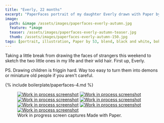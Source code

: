 ```yaml
---
title: "Everly, 22 months"
excerpt: "PaperFaces portrait of my daughter Everly drawn with Paper by 53 on an iPad."
image: 
  path: &image /assets/images/paperfaces-everly-autumn.jpg 
  feature: *image
  teaser: /assets/images/paperfaces-everly-autumn-teaser.jpg
  thumb: /assets/images/paperfaces-everly-autumn-150.jpg
tags: [portrait, illustration, Paper by 53, blend, black and white, bokeh, twins]
---
```


Taking a little break from drawing the faces of strangers this weekend to sketch the two little ones in my life and their wild hair. First up, Everly.

PS. Drawing children is friggin hard. Way too easy to turn them into demons or miniature old people if you aren't careful.

{% include boilerplate/paperfaces-4.md %}

<figure class="third">
  <a href="{{ site.url }}/assets/images/paperfaces-everly-autumn-process-1-lg.jpg"><img src="{{ site.url }}/assets/images/paperfaces-everly-autumn-process-1-600.jpg" alt="Work in process screenshot"></a>
  <a href="{{ site.url }}/assets/images/paperfaces-everly-autumn-process-2-lg.jpg"><img src="{{ site.url }}/assets/images/paperfaces-everly-autumn-process-2-600.jpg" alt="Work in process screenshot"></a>
  <a href="{{ site.url }}/assets/images/paperfaces-everly-autumn-process-3-lg.jpg"><img src="{{ site.url }}/assets/images/paperfaces-everly-autumn-process-3-600.jpg" alt="Work in process screenshot"></a>
  <a href="{{ site.url }}/assets/images/paperfaces-everly-autumn-process-4-lg.jpg"><img src="{{ site.url }}/assets/images/paperfaces-everly-autumn-process-4-600.jpg" alt="Work in process screenshot"></a>
  <a href="{{ site.url }}/assets/images/paperfaces-everly-autumn-process-5-lg.jpg"><img src="{{ site.url }}/assets/images/paperfaces-everly-autumn-process-5-600.jpg" alt="Work in process screenshot"></a>
  <a href="{{ site.url }}/assets/images/paperfaces-everly-autumn-process-6-lg.jpg"><img src="{{ site.url }}/assets/images/paperfaces-everly-autumn-process-6-600.jpg" alt="Work in process screenshot"></a>
  <a href="{{ site.url }}/assets/images/paperfaces-everly-autumn-process-7-lg.jpg"><img src="{{ site.url }}/assets/images/paperfaces-everly-autumn-process-7-600.jpg" alt="Work in process screenshot"></a>
  <figcaption>Work in progress screen captures Made with Paper.</figcaption>
</figure>
